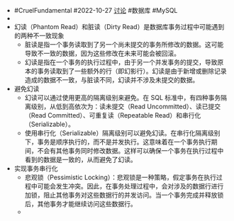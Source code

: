 - #CruelFundamental #2022-10-27 [讨论](https://github.com/CYZH1307/CruelFundamental/tree/main/homework/202210/27) #数据库 #MySQL
-
- 幻读（Phantom Read）和脏读（Dirty Read）是数据库事务过程中可能遇到的两种不一致现象
	- 脏读是指一个事务读取到了另一个尚未提交的事务所修改的数据。这可能导致不一致的数据，因为这些修改在未来可能会被回滚。
	- 幻读是指在一个事务的执行过程中，由于另一个并发事务的提交，导致原本的事务读取到了一些额外的行（即幻影行）。幻读是由于新增或删除记录造成的数据不一致，与脏读不同，幻读并不涉及未提交的数据。
- 避免幻读
	- 幻读可以通过使用更高的隔离级别来避免。在 SQL 标准中，有四种事务隔离级别，从低到高依次为：读未提交（Read Uncommitted）、读已提交（Read Committed）、可重复读（Repeatable Read）和串行化（Serializable）。
	- 使用串行化（Serializable）隔离级别可以避免幻读。在串行化隔离级别下，事务是顺序执行的，而不是并发执行。这意味着在一个事务执行期间，不会有其他事务同时修改数据。这样可以确保一个事务在执行过程中看到的数据是一致的，从而避免了幻读。
- 实现事务串行化
	- 悲观锁（Pessimistic Locking）：悲观锁是一种策略，假定事务在执行过程中可能会发生冲突。因此，在事务处理过程中，会对涉及的数据行进行加锁，阻止其他事务对这些数据行的并发访问。当一个事务完成并释放锁后，其他事务才能继续访问这些数据行。
	-